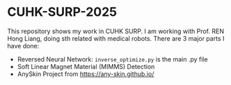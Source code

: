 # CUHK-SURP-2025
This repository shows my work in CUHK SURP. I am working with Prof. REN Hong Liang, doing sth related with medical robots.
There are 3 major parts I have done:
* Reversed Neural Network: `inverse_optimize.py` is the main .py file
* Soft Linear Magnet Material (MIMMS) Detection
* AnySkin Project from https://any-skin.github.io/
